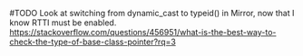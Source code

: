 #TODO Look at switching from dynamic_cast to typeid() in Mirror, now that I know RTTI must be enabled.
https://stackoverflow.com/questions/456951/what-is-the-best-way-to-check-the-type-of-base-class-pointer?rq=3